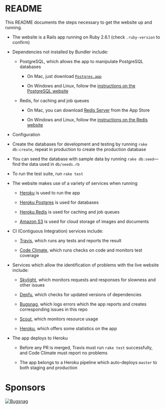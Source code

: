 # README

This README documents the steps necessary to get the website up and running.

* The website is a Rails app running on Ruby 2.6.1 (check `.ruby-version` to confirm)

* Dependencies not installed by Bundler include:

  * PostgreSQL, which allows the app to manipulate PostgreSQL databases
    
    * On Mac, just download [`Postgres.app`](https://postgresapp.com)
        
    * On Windows and Linux, follow the [instructions on the PostgreSQL website](https://www.postgresql.org/download/)
  
  * Redis, for caching and job queues

    * On Mac, you can download [Redis Server](https://langui.net/redis-server/) from the App Store
    
    * On Windows and Linux, follow the [instructions on the Redis website](https://redis.io/download)

* Configuration

* Create the databases for development and testing by running `rake db:create`, repeat in production to create the
  production database

* You can seed the database with sample data by running `rake db:seed`—find the data used in `db/seeds.rb`

* To run the test suite, run `rake test`

* The website makes use of a variety of services when running

  * [Heroku](https://www.heroku.com/dynos) is used to run the app

  * [Heroku Postgres](https://www.heroku.com/postgres) is used for databases

  * [Heroku Redis](https://www.heroku.com/redis) is used for caching and job queues

  * [Amazon S3](https://aws.amazon.com/s3) is used for cloud storage of images and documents

* CI (Contiguous Integration) services include:

  * [Travis](https://travis-ci.com), which runs any tests and reports the result

  * [Code Climate](https://codeclimate.com/quality/), which runs checks on code and monitors test coverage

* Services which allow the identification of problems with the live website include:

  * [Skylight](https://www.skylight.io), which monitors requests and responses for slowness and other issues

  * [Depfu](https://depfu.com), which checks for updated versions of dependencies

  * [Bugsnag](https://www.bugsnag.com), which logs errors which the app reports and creates corresponding issues in this repo

  * [Scout](https://scoutapm.com), which monitors resource usage

  * [Heroku](https://devcenter.heroku.com/categories/monitoring-metrics), which offers some statistics on the app

* The app deploys to Heroku

  * Before any PR is merged, Travis must run `rake test` successfully, and Code Climate must report no problems

  * The app belongs to a Heroku pipeline which auto-deploys `master` to both staging and production

# Sponsors

[![Bugsnag](https://raw.githubusercontent.com/gist/jmalcic/3d5ab904fa9689a7ba5a14c8c2077338/raw/8d24b03e3b8460ebab22bd0948d527d0199fa665/bugsnag-logo.svg?sanitize=true)](https://www.bugsnag.com)
